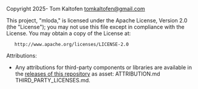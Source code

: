 Copyright 2025- Tom Kaltofen <tomkaltofen@gmail.com>

This project, "mloda," is licensed under the Apache License, Version 2.0 (the "License");
you may not use this file except in compliance with the License. You may obtain a copy
of the License at:

       http://www.apache.org/licenses/LICENSE-2.0

Attributions:
- Any attributions for third-party components or libraries are available in the [releases of this repository](https://github.com/TomKaltofen/mloda/releases) as asset: ATTRIBUTION.md THIRD_PARTY_LICENSES.md.
